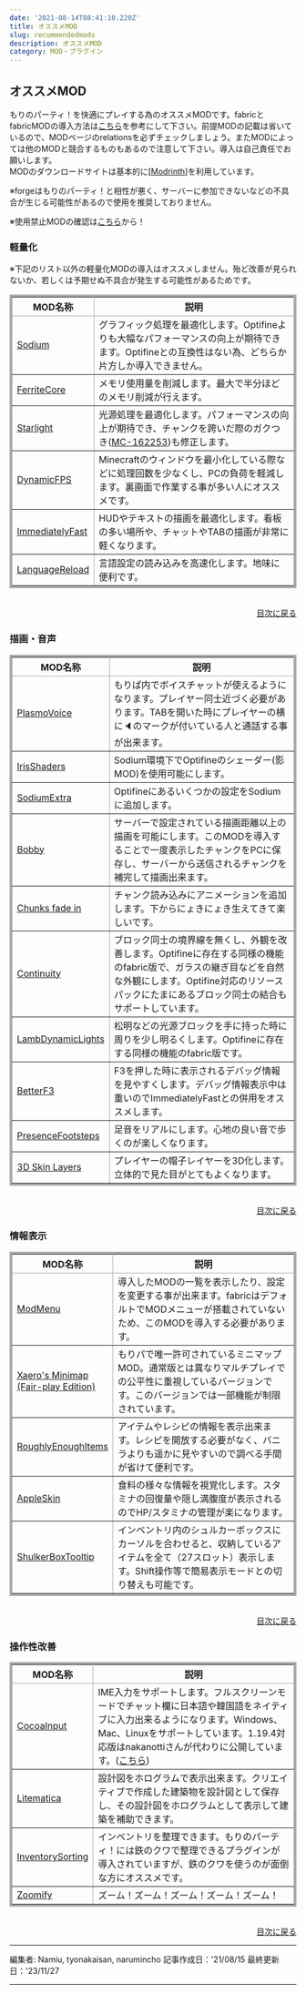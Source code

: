 ```yaml
---
date: '2021-08-14T08:41:10.220Z'
title: オススメMOD
slug: recommendedmods
description: オススメMOD
category: MOD・プラグイン
---
```

## オススメMOD

もりのパーティ！を快適にプレイする為のオススメMODです。fabricとfabricMODの導入方法は[こちら](https://wiki.morino.party/performanceup)を参考にして下さい。前提MODの記載は省いているので、MODページのrelationsを必ずチェックしましょう。またMODによっては他のMODと競合するものもあるので注意して下さい。導入は自己責任でお願いします。\
MODのダウンロードサイトは基本的に[[Modrinth](https://modrinth.com/)]を利用しています。

※forgeはもりのパーティ！と相性が悪く、サーバーに参加できないなどの不具合が生じる可能性があるので使用を推奨しておりません。

※使用禁止MODの確認は[こちら](https://wiki.morino.party/bannedmods)から！

<a id="index"></a>

### 軽量化

※下記のリスト以外の軽量化MODの導入はオススメしません。殆ど改善が見られないか、若しくは予期せぬ不具合が発生する可能性があるためです。

<table border="4" bordercolor="#aaaaaa">
  <thead>
    <tr>
      <th width="25%">MOD名称</th>
      <th width="75%">説明</th>
    </tr>
  </thead>
  <tbody>
    <tr>
      <td><a href="https://modrinth.com/mod/sodium">Sodium</a></td>
      <td>グラフィック処理を最適化します。Optifineよりも大幅なパフォーマンスの向上が期待できます。Optifineとの互換性はない為、どちらか片方しか導入できません。</td>
    </tr>
    <tr>
      <td><a href="https://modrinth.com/mod/ferrite-core">FerriteCore</a></td>
      <td>メモリ使用量を削減します。最大で半分ほどのメモリ削減が行えます。</td>
    </tr>
    <tr>
      <td><a href="https://modrinth.com/mod/starlight">Starlight</a></td>
      <td>光源処理を最適化します。パフォーマンスの向上が期待でき、チャンクを跨いだ際のガクつき(<a href="https://bugs.mojang.com/browse/MC-162253">MC-162253</a>)も修正します。</td>
    </tr>
    <tr>
     <td><a href="https://modrinth.com/mod/dynamic-fps">DynamicFPS</a></td>
     <td>Minecraftのウィンドウを最小化している際などに処理回数を少なくし、PCの負荷を軽減します。裏画面で作業する事が多い人にオススメです。</td>
   </tr>
   <tr>
    <td><a href="https://modrinth.com/mod/immediatelyfast">ImmediatelyFast</a></td>
    <td>HUDやテキストの描画を最適化します。看板の多い場所や、チャットやTABの描画が非常に軽くなります。</td>
   </tr>
   <tr>
    <td><a href="https://modrinth.com/mod/language-reload">LanguageReload</a></td>
    <td>言語設定の読み込みを高速化します。地味に便利です。
   </tr>
  </tbody>
</table>
<br>
<div align="right"><a href="#index">目次に戻る</a></div>

### 描画・音声

<table border="4" bordercolor="#aaaaaa">
  <thead>
    <tr>
      <th width="25%">MOD名称</th>
      <th width="75%">説明</th>
    </tr>
  </thead>
  <tbody>
    <tr>
      <td><a href="https://modrinth.com/plugin/plasmo-voice">PlasmoVoice</a></td>
      <td>もりぱ内でボイスチャットが使えるようになります。プレイヤー同士近づく必要があります。TABを開いた時にプレイヤーの横に🔈のマークが付いている人と通話する事が出来ます。</td>
    </tr>
    <tr>
      <td><a href="https://modrinth.com/mod/iris">IrisShaders</a></td>
      <td>Sodium環境下でOptifineのシェーダー(影MOD)を使用可能にします。</td>
    </tr>
    <tr>
      <td><a href="https://modrinth.com/mod/sodium-extra">SodiumExtra</a></td>
      <td>Optifineにあるいくつかの設定をSodiumに追加します。</td>
    </tr>
    <tr>
      <td><a href="https://modrinth.com/mod/bobby">Bobby</a></td>
      <td>サーバーで設定されている描画距離以上の描画を可能にします。このMODを導入することで一度表示したチャンクをPCに保存し、サーバーから送信されるチャンクを補完して描画出来ます。</td>
    </tr>
    <tr>
      <td><a href="https://modrinth.com/mod/chunks-fade-in">Chunks fade in</a></td>
      <td>チャンク読み込みにアニメーションを追加します。下からにょきにょき生えてきて楽しいです。</td>
    </tr>
    <tr>
      <td><a href="https://modrinth.com/mod/continuity">Continuity</a></td>
      <td>ブロック同士の境界線を無くし、外観を改善します。Optifineに存在する同様の機能のfabric版で、ガラスの継ぎ目などを自然な外観にします。Optifine対応のリソースパックにたまにあるブロック同士の結合もサポートしています。</td>
    </tr>
    <tr>
      <td><a href="https://modrinth.com/mod/lambdynamiclights">LambDynamicLights</a></td>
      <td>松明などの光源ブロックを手に持った時に周りを少し明るくします。Optifineに存在する同様の機能のfabric版です。</td>
    </tr>
    <tr>
      <td><a href="https://modrinth.com/mod/betterf3">BetterF3</a></td>
      <td>F3を押した時に表示されるデバッグ情報を見やすくします。デバッグ情報表示中は重いのでImmediatelyFastとの併用をオススメします。</td>
    </tr>
    <tr>
      <td><a href="https://modrinth.com/mod/presence-footsteps">PresenceFootsteps</a></td>
      <td>足音をリアルにします。心地の良い音で歩くのが楽しくなります。</td>
    </tr>
    <tr>
      <td><a href="https://modrinth.com/mod/3dskinlayers">3D Skin Layers</a></td></td>
      <td>プレイヤーの帽子レイヤーを3D化します。立体的で見た目がとてもよくなります。</td>
    </tr>
  </tbody>
</table>
<br>
<div align="right"><a href="#index">目次に戻る</a></div>

### 情報表示

<table border="4" bordercolor="#aaaaaa">
  <thead>
    <tr>
      <th width="35%">MOD名称</th>
      <th width="65%">説明</th>
    </tr>
  </thead>
  <tbody>
    <tr>
      <td><a href="https://modrinth.com/mod/modmenu">ModMenu</a></td>
      <td>導入したMODの一覧を表示したり、設定を変更する事が出来ます。fabricはデフォルトでMODメニューが搭載されていないため、このMODを導入する必要があります。</td>
    </tr>
    <tr>
      <td><a href="https://www.curseforge.com/minecraft/mc-mods/xaeros-minimap-fair-play-edition">Xaero's Minimap (Fair-play Edition)</a></td>
      <td>もりパで唯一許可されているミニマップMOD。通常版とは異なりマルチプレイでの公平性に重視しているバージョンです。このバージョンでは一部機能が制限されています。</td>
    </tr>
    <tr>
      <td><a href="https://modrinth.com/mod/rei">RoughlyEnoughItems</a></td>
      <td>アイテムやレシピの情報を表示出来ます。レシピを開放する必要がなく、バニラよりも遥かに見やすいので調べる手間が省けて便利です。</td>
    </tr>
    <tr>
      <td><a href="https://modrinth.com/mod/appleskin">AppleSkin</a></td>
      <td>食料の様々な情報を視覚化します。スタミナの回復量や隠し満腹度が表示されるのでHP/スタミナの管理が楽になります。</td>
    </tr>
    <tr>
      <td><a href="https://modrinth.com/mod/shulkerboxtooltip">ShulkerBoxTooltip</a></td>
      <td>インベントリ内のシュルカーボックスにカーソルを合わせると、収納しているアイテムを全て（27スロット）表示します。Shift操作等で簡易表示モードとの切り替えも可能です。</td>
    </tr>
  </tbody>
</table>
<br>
<div align="right"><a href="#index">目次に戻る</a></div>

### 操作性改善

<table border="4" bordercolor="#aaaaaa">
  <thead>
    <tr>
      <th width="25%">MOD名称</th>
      <th width="75%">説明</th>
    </tr>
  </thead>
  <tbody>
    <tr>
      <td><a href="https://www.curseforge.com/minecraft/mc-mods/cocoainput">CocoaInput</a></td>
      <td>IME入力をサポートします。フルスクリーンモードでチャット欄に日本語や韓国語をネイティブに入力出来るようになります。Windows、Mac、Linuxをサポートしています。1.19.4対応版はnakanottiさんが代わりに公開しています。(<a href="https://github.com/nakanotti/CocoaInput/releases">こちら</a>)</td>
    </tr>
    <tr>
      <td><a href="https://curseforge.com/minecraft/mc-mods/litematica">Litematica</a></td>
      <td>設計図をホログラムで表示出来ます。クリエイティブで作成した建築物を設計図として保存し、その設計図をホログラムとして表示して建築を補助できます。</td>
    </tr>
    <tr>
      <td><a href="https://modrinth.com/mod/inventory-sorting">InventorySorting</a></td>
      <td>インベントリを整理できます。もりのパーティ！には鉄のクワで整理できるプラグインが導入されていますが、鉄のクワを使うのが面倒な方にオススメです。</td>
    </tr> 
    <tr>
      <td><a href="https://modrinth.com/mod/zoomify">Zoomify</a></td>
      <td>ズーム！ズーム！ズーム！ズーム！ズーム！</td>
    </tr>
  </tbody>
</table>
<br>
<div align="right"><a href="#index">目次に戻る</a></div>

- - -

編集者: Namiu, tyonakaisan, narumincho
記事作成日：'21/08/15
最終更新日：'23/11/27

- - -
